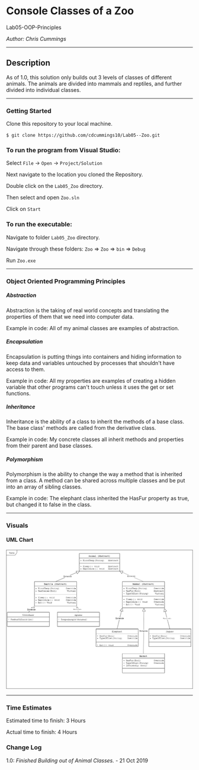 # Console Classes of a Zoo

Lab05-OOP-Principles

*Author: Chris Cummings*

----

## Description
As of 1.0, this solution only builds out 3 levels of classes of different animals.
The animals are divided into mammals and reptiles, and further divided into individual classes.

---

### Getting Started
Clone this repository to your local machine.

```
$ git clone https://github.com/cdcummings10/Lab05--Zoo.git
```

### To run the program from Visual Studio:
Select ```File``` -> ```Open``` -> ```Project/Solution```

Next navigate to the location you cloned the Repository.

Double click on the ```Lab05_Zoo``` directory.

Then select and open ```Zoo.sln```

Click on ```Start```

### To run the executable:

Navigate to folder ```Lab05_Zoo``` directory.

Navigate through these folders: ```Zoo``` => ```Zoo``` => ```bin``` => ```Debug```

Run ```Zoo.exe```

---

### Object Oriented Programming Principles
##### Abstraction
Abstraction is the taking of real world concepts and translating the properties of them that we need
into computer data.

Example in code: All of my animal classes are examples of abstraction.

##### Encapsulation
Encapsulation is putting things into containers and hiding information to keep data and variables untouched
by processes that shouldn't have access to them.

Example in code: All my properties are examples of creating a hidden variable that other programs can't touch
unless it uses the get or set functions.

##### Inheritance
Inheritance is the ability of a class to inherit the methods of a base class. The base class' methods are
called from the derivative class.

Example in code: My concrete classes all inherit methods and properties from their parent and base classes.

##### Polymorphism
Polymorphism is the ability to change the way a method that is inherited from a class. A method can be shared
across multiple classes and be put into an array of sibling classes.

Example in code: The elephant class inherited the HasFur property as true, but changed it to false in the class.

---

### Visuals

#### UML Chart
![App Start](assets/UMLchart.png)


---

### Time Estimates
Estimated time to finish: 3 Hours

Actual time to finish: 4 Hours

### Change Log 

1.0: *Finished Building out of Animal Classes.* - 21 Oct 2019
